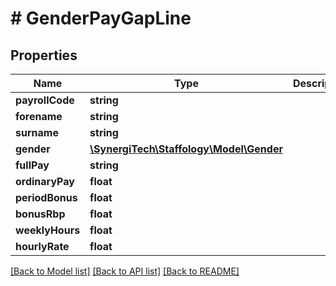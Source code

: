 # # GenderPayGapLine

## Properties

Name | Type | Description | Notes
------------ | ------------- | ------------- | -------------
**payrollCode** | **string** |  | [optional]
**forename** | **string** |  | [optional]
**surname** | **string** |  | [optional]
**gender** | [**\SynergiTech\Staffology\Model\Gender**](Gender.md) |  | [optional]
**fullPay** | **string** |  | [optional]
**ordinaryPay** | **float** |  | [optional]
**periodBonus** | **float** |  | [optional]
**bonusRbp** | **float** |  | [optional]
**weeklyHours** | **float** |  | [optional]
**hourlyRate** | **float** |  | [optional]

[[Back to Model list]](../../README.md#models) [[Back to API list]](../../README.md#endpoints) [[Back to README]](../../README.md)
